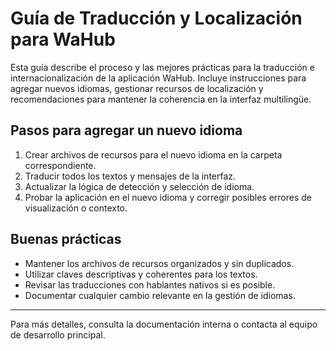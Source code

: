# Guía de Traducción y Localización para WaHub

Esta guía describe el proceso y las mejores prácticas para la traducción e internacionalización de la aplicación WaHub. Incluye instrucciones para agregar nuevos idiomas, gestionar recursos de localización y recomendaciones para mantener la coherencia en la interfaz multilingüe.

## Pasos para agregar un nuevo idioma
1. Crear archivos de recursos para el nuevo idioma en la carpeta correspondiente.
2. Traducir todos los textos y mensajes de la interfaz.
3. Actualizar la lógica de detección y selección de idioma.
4. Probar la aplicación en el nuevo idioma y corregir posibles errores de visualización o contexto.

## Buenas prácticas
- Mantener los archivos de recursos organizados y sin duplicados.
- Utilizar claves descriptivas y coherentes para los textos.
- Revisar las traducciones con hablantes nativos si es posible.
- Documentar cualquier cambio relevante en la gestión de idiomas.

---

Para más detalles, consulta la documentación interna o contacta al equipo de desarrollo principal.
